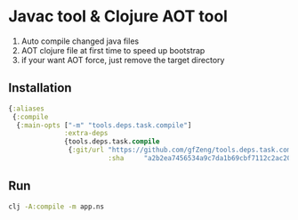 # Javac tool & Clojure AOT tool

1. Auto compile changed java files
2. AOT clojure file at first time to speed up bootstrap
3. if your want AOT force, just remove the target directory

## Installation

```clojure
{:aliases
 {:compile
  {:main-opts ["-m" "tools.deps.task.compile"]
              :extra-deps
              {tools.deps.task.compile
               {:git/url "https://github.com/gfZeng/tools.deps.task.compile.git"
                         :sha     "a2b2ea7456534a9c7da1b69cbf7112c2ac20a8c2"}}}}}
```

## Run

```sh
clj -A:compile -m app.ns
```

